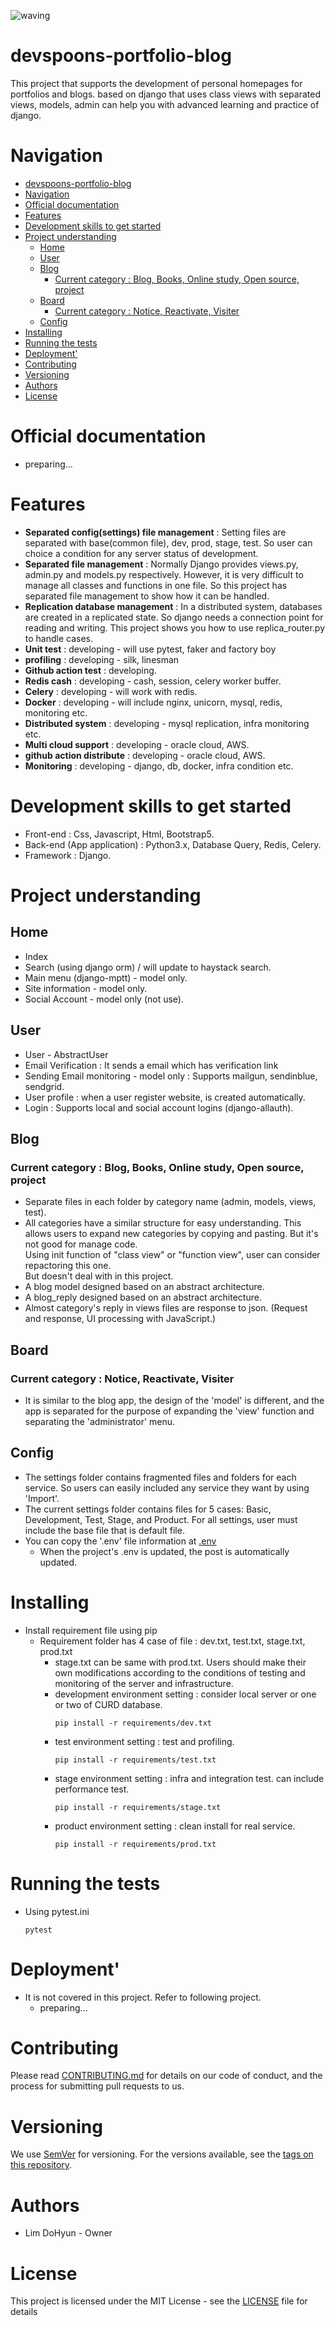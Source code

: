 ![waving](https://capsule-render.vercel.app/api?type=waving&height=200&text=devspoons-portfolio-blog&fontSize=60&fontAlign=50&fontAlignY=40&color=gradient)

# devspoons-portfolio-blog

This project that supports the development of personal homepages for portfolios and blogs. based on django that uses class views with separated views, models, admin can help you with advanced learning and practice of django.

# Navigation

- [devspoons-portfolio-blog](#devspoons-portfolio-blog)
- [Navigation](#navigation)
- [Official documentation](#official-documentation)
- [Features](#features)
- [Development skills to get started](#development-skills-to-get-started)
- [Project understanding](#project-understanding)
  - [Home](#home)
  - [User](#user)
  - [Blog](#blog)
    - [Current category : Blog, Books, Online study, Open source, project](#current-category--blog-books-online-study-open-source-project)
  - [Board](#board)
    - [Current category : Notice, Reactivate, Visiter](#current-category--notice-reactivate-visiter)
  - [Config](#config)
- [Installing](#installing)
- [Running the tests](#running-the-tests)
- [Deployment'](#deployment)
- [Contributing](#contributing)
- [Versioning](#versioning)
- [Authors](#authors)
- [License](#license)

# Official documentation

- preparing...

# Features

- **Separated config(settings) file management** : Setting files are separated with base(common file), dev, prod, stage, test. So user can choice a condition for any server status of development.
- **Separated file management** : Normally Django provides views.py, admin.py and models.py respectively. However, it is very difficult to manage all classes and functions in one file. So this project has separated file management to show how it can be handled.
- **Replication database management** : In a distributed system, databases are created in a replicated state. So django needs a connection point for reading and writing. This project shows you how to use replica_router.py to handle cases.
- **Unit test** : developing - will use pytest, faker and factory boy
- **profiling** : developing - silk, linesman
- **Github action test** : developing.
- **Redis cash** : developing - cash, session, celery worker buffer.
- **Celery** : developing - will work with redis.
- **Docker** : developing - will include nginx, unicorn, mysql, redis, monitoring etc.
- **Distributed system** : developing - mysql replication, infra monitoring etc.
- **Multi cloud support** : developing - oracle cloud, AWS.
- **github action distribute** : developing - oracle cloud, AWS.
- **Monitoring** : developing - django, db, docker, infra condition etc.

# Development skills to get started

- Front-end : Css, Javascript, Html, Bootstrap5.
- Back-end (App application) : Python3.x, Database Query, Redis, Celery.
- Framework : Django.

# Project understanding

## Home

- Index
- Search (using django orm) / will update to haystack search.
- Main menu (django-mptt) - model only.
- Site information - model only.
- Social Account - model only (not use).

## User

- User - AbstractUser
- Email Verification : It sends a email which has verification link
- Sending Email monitoring - model only : Supports mailgun, sendinblue, sendgrid.
- User profile : when a user register website, is created automatically.
- Login : Supports local and social account logins (django-allauth).

## Blog

### Current category : Blog, Books, Online study, Open source, project

- Separate files in each folder by category name (admin, models, views, test).
- All categories have a similar structure for easy understanding. This allows users to expand new categories by copying and pasting. But it's not good for manage code.  
  Using init function of "class view" or "function view", user can consider repactoring this one.  
  But doesn't deal with in this project.
- A blog model designed based on an abstract architecture.
- A blog_reply designed based on an abstract architecture.
- Almost category's reply in views files are response to json. (Request and response, UI processing with JavaScript.)

## Board

### Current category : Notice, Reactivate, Visiter

- It is similar to the blog app, the design of the 'model' is different, and the app is separated for the purpose of expanding the 'view' function and separating the 'administrator' menu.

## Config

- The settings folder contains fragmented files and folders for each service. So users can easily included any service they want by using 'Import'.
- The current settings folder contains files for 5 cases: Basic, Development, Test, Stage, and Product. For all settings, user must include the base file that is default file.
- You can copy the '.env' file information at [.env](https://devspoon.tistory.com/167)
  - When the project's .env is updated, the post is automatically updated.

# Installing

- Install requirement file using pip
  - Requirement folder has 4 case of file : dev.txt, test.txt, stage.txt, prod.txt
    - stage.txt can be same with prod.txt. Users should make their own modifications according to the conditions of testing and monitoring of the server and infrastructure.
    - development environment setting : consider local server or one or two of CURD database.
      ```
      pip install -r requirements/dev.txt
      ```
    - test environment setting : test and profiling.
      ```
      pip install -r requirements/test.txt
      ```
    - stage environment setting : infra and integration test. can include performance test.
      ```
      pip install -r requirements/stage.txt
      ```
    - product environment setting : clean install for real service.
      ```
      pip install -r requirements/prod.txt
      ```

# Running the tests

- Using pytest.ini
  ```
  pytest
  ```

# Deployment'

- It is not covered in this project. Refer to following project.
  - preparing...

# Contributing

Please read [CONTRIBUTING.md](https://github.com/devspoon/devspoon-portfolio-blog/blob/main/CONTRIBUTING.md) for details on our code of conduct, and the process for submitting pull requests to us.

# Versioning

We use [SemVer](https://semver.org/ "SemVer") for versioning. For the versions available, see the [tags on this repository](https://semver.org/ "repository tag").

# Authors

- Lim DoHyun - Owner

# License

This project is licensed under the MIT License - see the [LICENSE](https://github.com/devspoon/devspoon-portfolio-blog/blob/main/LICENSE) file for details
